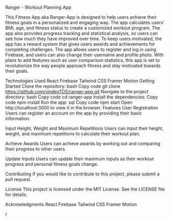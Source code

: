 Ranger - Workout Planning App

This Fitness App aka Ranger-App is designed to help users achieve their fitness goals in a personalized and engaging way. The app calculates users' BMI, age, and fitness status to create a customized workout program. The app also provides progress tracking and statistical analysis, so users can see how much they have improved over time. To keep users motivated, the app has a reward system that gives users awards and achievements for completing challenges. The app allows users to register and log in using Firebase, and users can also change their username and profile photo. With plans to add features such as user comparison statistics, this app is set to revolutionize the way people approach fitness and stay motivated towards their goals.

Technologies Used
React
Firebase
Tailwind CSS
Framer Motion
Getting Started
Clone the repository:
bash
Copy code
git clone https://github.com/vindexTOS/ranger-app.git
Navigate to the project directory:
bash
Copy code
cd ranger-app
Install the dependencies:
Copy code
npm install
Run the app:
sql
Copy code
npm start
Open http://localhost:3000 to view it in the browser.
Features
User Registration
Users can register an account on the app by providing their basic information.

Input Height, Weight and Maximum Repetitions
Users can input their height, weight, and maximum repetitions to calculate their workout plan.

Achieve Awards
Users can achieve awards by working out and comparing their progress to other users.

Update Inputs
Users can update their maximum inputs as their workout progress and personal fitness goals change.

Contributing
If you would like to contribute to this project, please submit a pull request.

License
This project is licensed under the MIT License. See the LICENSE file for details.

Acknowledgments
React
Firebase
Tailwind CSS
Framer Motion

r
